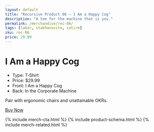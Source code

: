 ```yaml
---
layout: default
title: "Recursive Product 06 — I Am a Happy Cog"
description: "A tee for the machine that is you."
permalink: /merchandise/rec-06/
tags: [labor, stakhanovite, satire]
sku: rec-06
price: 29.99
---
```


# I Am a Happy Cog

- Type: T‑Shirt
- Price: $29.99
- Front: I Am a Happy Cog
- Back: In the Corporate Machine

Pair with ergonomic chairs and unattainable OKRs.

[Buy Now](/checkout/?sku=rec-06&title=I%20Am%20a%20Happy%20Cog&price=29.99&type=shirt)

{% include merch-cta.html %}
{% include product-schema.html %}
{% include merch-related.html %}
